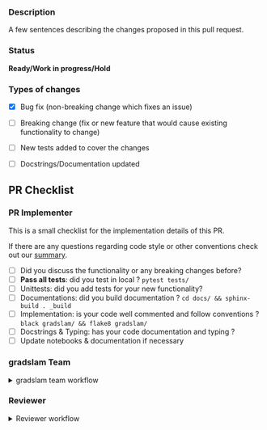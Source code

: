 ### Description
A few sentences describing the changes proposed in this pull request.

### Status
**Ready/Work in progress/Hold**

### Types of changes
<!--- Put an `x` in all the boxes that apply, and remove the not applicable items -->
- [x] Bug fix (non-breaking change which fixes an issue)
- [ ] Breaking change (fix or new feature that would cause existing functionality to change)
- [ ] New tests added to cover the changes
- [ ] Docstrings/Documentation updated


## PR Checklist
### PR Implementer
This is a small checklist for the implementation details of this PR.

If there are any questions regarding code style or other conventions check out our 
[summary](https://github.com/gradslam/gradslam/blob/main/CONTRIBUTING.rst).

- [ ] Did you discuss the functionality or any breaking changes before?
- [ ] **Pass all tests**: did you test in local ? `pytest tests/`
- [ ] Unittests: did you add tests for your new functionality?
- [ ] Documentations: did you build documentation ? `cd docs/ && sphinx-build . _build`
- [ ] Implementation: is your code well commented and follow conventions ? `black gradslam/ && flake8 gradslam/`
- [ ] Docstrings & Typing: has your code documentation and typing ?
- [ ] Update notebooks & documentation if necessary

### gradslam Team
<details>
  <summary>gradslam team workflow</summary>
  
  - [ ] Assign correct label
  - [ ] Assign PR to a reviewer
  - [ ] Does this PR close an Issue? (add `closes #IssueNumber` at the bottom if 
        not already in description)

</details>

### Reviewer
<details>
  <summary>Reviewer workflow</summary>

  - [ ] Do all tests pass? (Unittests, Typing, Linting, Documentation, Environment)
  - [ ] Does the implementation follow `gradslam` design conventions?
  - [ ] Is the documentation complete enough?
  - [ ] Are the tests covering simple and corner cases?
 
</details>
